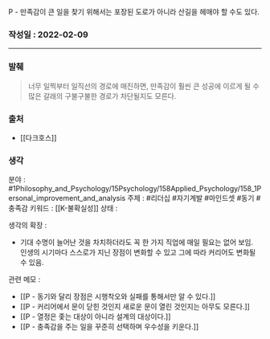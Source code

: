P -  만족감이 큰 일을 찾기 위해서는 포장된 도로가 아니라 산길을 헤매야 할 수도 있다. 

### 작성일 : 2022-02-09
----
### 발췌
>너무 일찍부터 일직선의 경로에 매진하면, 만족감이 훨씬 큰 성공에 이르게 될 수많은 갈래의 구불구불한 경로가 차단될지도 모른다.
### 출처
- [[다크호스]]

### 생각

분야 : #1Philosophy_and_Psychology/15Psychology/158Applied_Psychology/158_1Personal_improvement_and_analysis
주제 : #리더십 #자기계발 #마인드셋 #동기 #충족감
키워드 : [[K-불확실성]]
상태 : 

생각의 확장 :
- 기대 수명이 늘어난 것을 차치하더라도 꼭 한 가지 직업에 매일 필요는 없어 보임. 인생의 시기마다 스스로가 지닌 장점이 변화할 수 있고 그에 따라 커리어도 변화될 수 있음.

관련 메모 : 
- [[P -  동기와 달리 장점은 시행착오와 실패를 통해서만 알 수 있다.]]
- [[P - 커리어에서 문이 닫힌 것인지 새로운 문이 열린 것인지는 아무도 모른다.]]
- [[P - 열정은 좇는 대상이 아니라 설계의 대상이다.]]
- [[P - 충족감을 주는 일을 꾸준히 선택하며 우수성을 키운다.]]